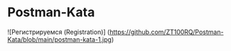 # Postman-Kata
![Регистрируемся (Registration)] (https://github.com/ZT100RQ/Postman-Kata/blob/main/postman-kata-1.jpg)

